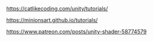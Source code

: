 https://catlikecoding.com/unity/tutorials/

https://minionsart.github.io/tutorials/

https://www.patreon.com/posts/unity-shader-58774579
